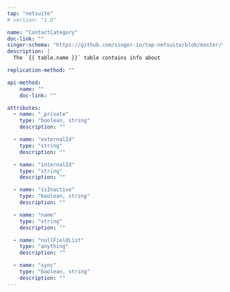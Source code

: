 ```yaml
---
tap: "netsuite"
# version: "1.0"

name: "ContactCategory"
doc-link: ""
singer-schema: "https://github.com/singer-io/tap-netsuite/blob/master/tap_netsuite/schemas/ContactCategory.json"
description: |
  The `{{ table.name }}` table contains info about 

replication-method: ""

api-method:
    name: ""
    doc-link: ""

attributes:
  - name: "_private"
    type: "boolean, string"
    description: ""

  - name: "externalId"
    type: "string"
    description: ""

  - name: "internalId"
    type: "string"
    description: ""

  - name: "isInactive"
    type: "boolean, string"
    description: ""

  - name: "name"
    type: "string"
    description: ""

  - name: "nullFieldList"
    type: "anything"
    description: ""

  - name: "sync"
    type: "boolean, string"
    description: ""
---
```

